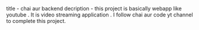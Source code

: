 title - chai aur backend 
decription - this project is basically webapp like youtube . It is video streaming application . I follow chai aur code yt channel to complete this project.
